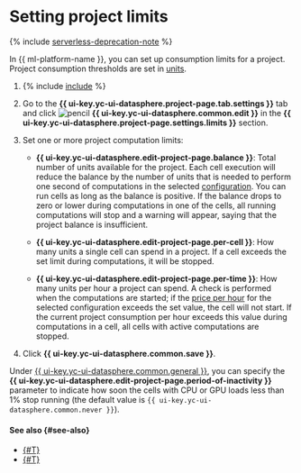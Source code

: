 # Setting project limits

{% include [serverless-deprecation-note](../../../_includes/datasphere/serverless-deprecation-note.md) %}

In {{ ml-platform-name }}, you can set up consumption limits for a project. Project consumption thresholds are set in [units](../../pricing.md#unit).

1. {% include [include](../../../_includes/datasphere/ui-find-project.md) %}
1. Go to the **{{ ui-key.yc-ui-datasphere.project-page.tab.settings }}** tab and click ![pencil](../../../_assets/console-icons/pencil-to-line.svg) **{{ ui-key.yc-ui-datasphere.common.edit }}** in the **{{ ui-key.yc-ui-datasphere.project-page.settings.limits }}** section.
1. Set one or more project computation limits:

   * **{{ ui-key.yc-ui-datasphere.edit-project-page.balance }}**: Total number of units available for the project. Each cell execution will reduce the balance by the number of units that is needed to perform one second of computations in the selected [configuration](../../concepts/configurations.md). You can run cells as long as the balance is positive. If the balance drops to zero or lower during computations in one of the cells, all running computations will stop and a warning will appear, saying that the project balance is insufficient.

   * **{{ ui-key.yc-ui-datasphere.edit-project-page.per-cell }}**: How many units a single cell can spend in a project. If a cell exceeds the set limit during computations, it will be stopped.

   * **{{ ui-key.yc-ui-datasphere.edit-project-page.per-time }}**: How many units per hour a project can spend. A check is performed when the computations are started; if the [price per hour](../../pricing.md#prices) for the selected configuration exceeds the set value, the cell will not start. If the current project consumption per hour exceeds this value during computations in a cell, all cells with active computations are stopped.

1. Click **{{ ui-key.yc-ui-datasphere.common.save }}**.

Under [{{ ui-key.yc-ui-datasphere.common.general }}](update.md), you can specify the **{{ ui-key.yc-ui-datasphere.edit-project-page.period-of-inactivity }}** parameter to indicate how soon the cells with CPU or GPU loads less than 1% stop running (the default value is `{{ ui-key.yc-ui-datasphere.common.never }}`).

#### See also {#see-also}

* [{#T}](install-dependencies.md)
* [{#T}](control-compute-resources.md)
